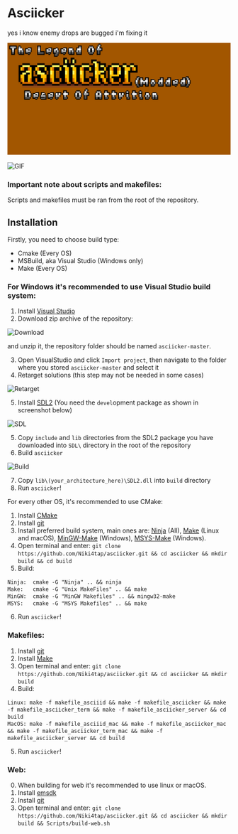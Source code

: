 # Asciicker

yes i know enemy drops are bugged i'm fixing it

![PNG](misc/logo-modded-doa.png)

![GIF](misc/asciicker.gif)

### Important note about scripts and makefiles:
Scripts and makefiles must be ran from the root of the repository.

## Installation
Firstly, you need to choose build type:
- Cmake (Every OS)
- MSBuild, aka Visual Studio (Windows only)
- Make (Every OS)

### For Windows it's recommended to use Visual Studio build system:
1) Install [Visual Studio](https://visualstudio.microsoft.com/)
2) Download zip archive of the repository:


![Download](misc/github.png) 


and unzip it, the repository folder should be named `asciicker-master`.

3) Open VisualStudio and click `Import project`, then navigate to the folder where you stored `asciicker-master` and select it
4) Retarget solutions (this step may not be needed in some cases)


![Retarget](misc/VS_Retarget.png)


5) Install [SDL2](https://www.libsdl.org/download-2.0.php) 
(You need the `devel`opment package as shown in screenshot below)


![SDL](misc/SDL.png)


5) Copy `include` and `lib` directories from the SDL2 package you have downloaded 
into `SDL\` directory in the root of the repository
6) Build `asciicker`


![Build](misc/VS_Build.png)


7) Copy `lib\(your_architecture_here)\SDL2.dll` into `build` directory
8) Run `asciicker`!

For every other OS, it's recommended to use CMake:
1) Install [CMake](https://cmake.org/download/)
2) Install [git](https://git-scm.com/downloads)
3) Install preferred build system, main ones are: 
[Ninja](https://github.com/ninja-build/ninja/releases) (All),
[Make](https://www.gnu.org/software/make/) (Linux and macOS), 
[MinGW-Make](https://sourceforge.net/projects/mingw/) (Windows), 
[MSYS-Make](https://www.msys2.org/) (Windows).
4) Open terminal and enter: `git clone https://github.com/Niki4tap/asciicker.git && cd asciicker && mkdir build && cd build`
5) Build:
```
Ninja:  cmake -G "Ninja" .. && ninja
Make:   cmake -G "Unix MakeFiles" .. && make
MinGW:  cmake -G "MinGW Makefiles" .. && mingw32-make
MSYS:   cmake -G "MSYS Makefiles" .. && make
```
6) Run `asciicker`!

### Makefiles:
1) Install [git](https://git-scm.com/downloads)
2) Install [Make](https://www.gnu.org/software/make/)
3) Open terminal and enter: `git clone https://github.com/Niki4tap/asciicker.git && cd asciicker && mkdir build`
4) Build:
```
Linux: make -f makefile_asciiid && make -f makefile_asciicker && make -f makefile_asciicker_term && make -f makefile_asciicker_server && cd build
MacOS: make -f makefile_asciiid_mac && make -f makefile_asciicker_mac && make -f makefile_asciicker_term_mac && make -f makefile_asciicker_server && cd build
```
5) Run `asciicker`!

### Web:
0) When building for web it's recommended to use linux or macOS.
1) Install [emsdk](https://github.com/emscripten-core/emsdk)
2) Install [git](https://git-scm.com/downloads)
3) Open terminal and enter: `git clone https://github.com/Niki4tap/asciicker.git && cd asciicker && mkdir build && Scripts/build-web.sh`
